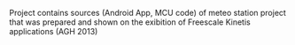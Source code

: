 Project contains sources (Android App, MCU code) of meteo station project that was prepared and shown on the exibition of Freescale Kinetis applications (AGH 2013) 
